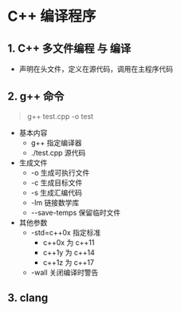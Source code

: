 # C++ 编译程序

## 1. C++ 多文件编程 与 编译

+ 声明在头文件，定义在源代码，调用在主程序代码

## 2. g++ 命令

> g++ test.cpp -o test

+ 基本内容
  + g++ 指定编译器
  + ./test.cpp 源代码
+ 生成文件
  + -o 生成可执行文件
  + -c 生成目标文件
  + -s 生成汇编代码
  + -lm 链接数学库
  + --save-temps 保留临时文件
+ 其他参数
  + -std=c++0x 指定标准
    + c++0x 为 c++11
    + c++1y 为 c++14
    + c++1z 为 c++17
  + -wall 关闭编译时警告

## 3. clang
